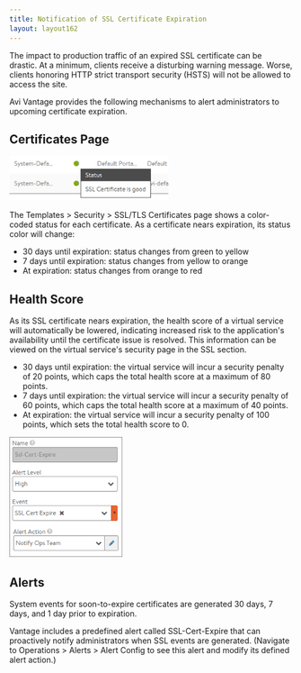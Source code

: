 ```yaml
---
title: Notification of SSL Certificate Expiration
layout: layout162
---
```

The impact to production traffic of an expired SSL certificate can be drastic. At a minimum, clients receive a disturbing warning message. Worse, clients honoring HTTP strict transport security (HSTS) will not be allowed to access the site. 

Avi Vantage provides the following mechanisms to alert administrators to upcoming certificate expiration.
 

## Certificates Page

<a href="img/SSLexpire.png"><img class=" wp-image-1065 alignright" src="img/SSLexpire.png" alt="SSLexpire" width="283" height="79"></a>

The Templates > Security > SSL/TLS Certificates page shows a color-coded status for each certificate. As a certificate nears expiration, its status color will change:

* 30 days until expiration: status changes from green to yellow 
* 7 days until expiration: status changes from yellow to orange 
* At expiration: status changes from orange to red    

## Health Score

As its SSL certificate nears expiration, the health score of a virtual service will automatically be lowered, indicating increased risk to the application's availability until the certificate issue is resolved. This information can be viewed on the virtual service's security page in the SSL section.

* 30 days until expiration: the virtual service will incur a security penalty of 20 points, which caps the total health score at a maximum of 80 points. 
* 7 days until expiration: the virtual service will incur a security penalty of 60 points, which caps the total health score at a maximum of 40 points. 
* At expiration: the virtual service will incur a security penalty of 100 points, which sets the total health score to 0.    

<img class=" wp-image-434 alignright" src="img/SSLexpiration.png" alt="SSLexpiration" width="201" height="213">

## Alerts

System events for soon-to-expire certificates are generated 30 days, 7 days, and 1 day prior to expiration.

Vantage includes a predefined alert called SSL-Cert-Expire that can proactively notify administrators when SSL events are generated. (Navigate to Operations > Alerts > Alert Config to see this alert and modify its defined alert action.)
